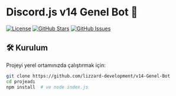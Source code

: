 # Discord.js v14 Genel Bot 🚀

[![License](https://img.shields.io/badge/License-MIT-blue.svg)](https://opensource.org/licenses/MIT)
[![GitHub Stars](https://img.shields.io/github/stars/kullanıcıadı/projeadı.svg)](https://github.com/kullanıcıadı/projeadı/stargazers)
[![GitHub Issues](https://img.shields.io/github/issues/lizzard-development/v14-Genel-Bot.svg)](https://github.com/lizzard-development/v14-Genel-Bot/issues)

## 🛠️ Kurulum
Projeyi yerel ortamınızda çalıştırmak için:

```bash
git clone https://github.com/lizzard-development/v14-Genel-Bot
cd projeadı
npm install  # ve node index.js
```
